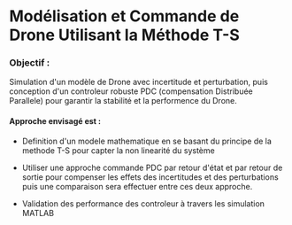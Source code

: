 # Modélisation et Commande de Drone Utilisant la Méthode T-S

### Objectif :
Simulation d'un modèle de Drone avec incertitude et perturbation, puis conception d'un controleur robuste PDC (compensation Distribuée Parallele) pour garantir la stabilité et la performence du Drone.
#### Approche envisagé est :

- Definition d'un modele mathematique en se basant du principe de la methode T-S pour capter la non linearité du système

-  Utiliser une approche commande PDC par retour d'état et par retour de sortie pour compenser les effets des incertitudes et des perturbations puis
une comparaison sera effectuer entre ces deux approche.

- Validation des performance des controleur à travers les simulation MATLAB
